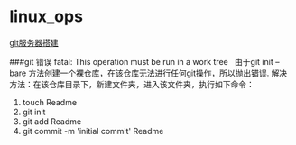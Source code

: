 # linux_ops
[git服务器搭建](https://www.centos.bz/2018/01/%E5%9C%A8%E9%98%BF%E9%87%8C%E4%BA%91%E7%9A%84centos%E4%B8%8A%E6%90%AD%E5%BB%BAgit%E6%9C%8D%E5%8A%A1%E5%99%A8/)

###git 错误 fatal: This operation must be run in a work tree  
由于git init –bare 方法创建一个裸仓库，在该仓库无法进行任何git操作，所以抛出错误.
解决方法：在该仓库目录下，新建文件夹，进入该文件夹，执行如下命令：
1. touch Readme
2. git init
3. git add Readme
4. git commit -m 'initial commit' Readme
